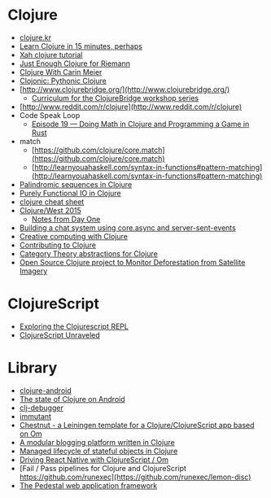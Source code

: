 Clojure
=======
* [clojure.kr](http://clojure.kr)
* [Learn Clojure in 15 minutes, perhaps](http://adambard.com/blog/clojure-in-15-minutes/)
* [Xah clojure tutorial](http://xahlee.info/clojure/clojure_index.html)
* [Just Enough Clojure for Riemann](http://kartar.net/2015/04/just-enough-clojure-for-riemann/)
* [Clojure With Carin Meier](https://howistart.org/posts/clojure/1)
* [Clojonic: Pythonic Clojure](http://www.pixelmonkey.org/2014/11/02/clojonic)
* [http://www.clojurebridge.org/](http://www.clojurebridge.org/)
  * [Curriculum for the ClojureBridge workshop series](https://github.com/ClojureBridge/curriculum)
* [http://www.reddit.com/r/clojure](http://www.reddit.com/r/clojure)
* Code Speak Loop
  * [Episode 19 — Doing Math in Clojure and Programming a Game in Rust](http://podcast.codespeakloop.com/2014/12/episode-19-doing-maths-in-clojure-and.html)
* match
  * [https://github.com/clojure/core.match](https://github.com/clojure/core.match)
  * [http://learnyouahaskell.com/syntax-in-functions#pattern-matching](http://learnyouahaskell.com/syntax-in-functions#pattern-matching)
* [Palindromic sequences in Clojure](http://blog.fogus.me/2015/04/13/palindromic-sequences-in-clojure/)
* [Purely Functional IO in Clojure](https://github.com/micmarsh/clojure-pure-io/blob/master/gist.md)
* [clojure cheat sheet](http://www.closurecheatsheet.com)
* [Clojure/West 2015](https://www.youtube.com/playlist?list=PLZdCLR02grLrKAOj8FJ1GGmNM5l7Okz0a)
  * [Notes from Day One](http://mindbat.com/2015/04/27/clojurewest-2015-notes-from-day-one/)
* [Building a chat system using core.async and server-sent-events](http://blog.juxt.pro/posts/course-notes.html)
* [Creative computing with Clojure](http://radar.oreilly.com/2015/05/creative-computing-with-clojure.html)
* [Contributing to Clojure](http://insideclojure.org/2015/05/01/contributing-clojure/)
* [Category Theory abstractions for Clojure](http://funcool.github.io/cats/latest/)
* [Open Source Clojure project to Monitor Deforestation from Satellite Imagery](http://clojureforscience.novonon.com/?p=53)

# ClojureScript
* [Exploring the Clojurescript REPL](http://www.alexeberts.com/exploring-the-clojurescript-repl/)
* [ClojureScript Unraveled](http://funcool.github.io/clojurescript-unraveled/)

# Library
* [clojure-android](http://clojure-android.info/)
* [The state of Clojure on Android](http://blog.ndk.io/2015/04/23/state-of-coa.html)
* [clj-debugger](https://github.com/razum2um/clj-debugger)
* [immutant](http://immutant.org/)
* [Chestnut - a Leiningen template for a Clojure/ClojureScript app based on Om](https://github.com/plexus/chestnut)
* [A modular blogging platform written in Clojure](https://github.com/FelixHoer/blog)
* [Managed lifecycle of stateful objects in Clojure](https://github.com/stuartsierra/component)
* [Driving React Native with ClojureScript / Om](https://www.youtube.com/watch?v=Dt2zNemLCCk&feature=youtu.be)
* [Fail / Pass pipelines for Clojure and ClojureScript https://github.com/runexec](https://github.com/runexec/lemon-disc)
* [The Pedestal web application framework](https://github.com/pedestal/pedestal)